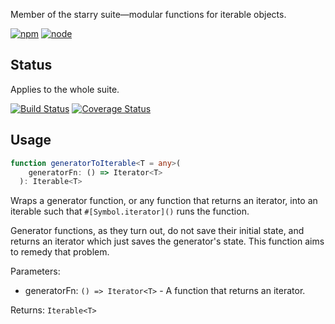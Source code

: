Member of the starry suite—modular functions for iterable objects.

[![npm](https://img.shields.io/npm/v/starry.generator-to-iterable.svg?style=flat-square)](https://www.npmjs.com/package/starry.generator-to-iterable) [![node](https://img.shields.io/node/v/starry.generator-to-iterable.svg?style=flat-square)](https://nodejs.org/en/download/)

## Status

Applies to the whole suite.

[![Build Status](https://img.shields.io/travis/seangenabe/starry.svg?style=flat-square)](https://travis-ci.org/seangenabe/starry) [![Coverage Status](https://img.shields.io/coveralls/seangenabe/starry.svg?style=flat-square)](https://coveralls.io/github/seangenabe/starry)

## Usage

```typescript
function generatorToIterable<T = any>(
    generatorFn: () => Iterator<T>
  ): Iterable<T>
```

Wraps a generator function, or any function that returns an iterator, into an iterable such that `#[Symbol.iterator]()` runs the function.

Generator functions, as they turn out, do not save their initial state, and returns an iterator which just saves the generator's state. This function aims to remedy that problem.

Parameters:
* generatorFn: `() => Iterator<T>` - A function that returns an iterator.

Returns: `Iterable<T>`

